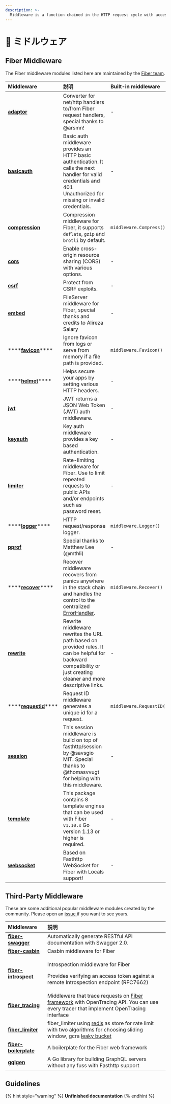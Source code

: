 ```yaml
---
description: >-
  Middleware is a function chained in the HTTP request cycle with access to the Context which it uses to perform a specific action, for example, logging every request or enabling CORS.
---
```


# 🧬 ミドルウェア

## Fiber Middleware

 The Fiber middleware modules listed here are maintained by the [Fiber team](https://github.com/orgs/gofiber/people).

| Middleware                                                                                                           | 説明                                                                                                                                                                    | Built-in middleware      |
|:-------------------------------------------------------------------------------------------------------------------- |:--------------------------------------------------------------------------------------------------------------------------------------------------------------------- |:------------------------ |
| [**adaptor**](https://github.com/gofiber/adaptor)                                                                    | Converter for net/http handlers to/from Fiber request handlers, special thanks to @arsmn!                                                                             | -                        |
| [**basicauth**](https://github.com/gofiber/basicauth)                                                                | Basic auth middleware provides an HTTP basic authentication. It calls the next handler for valid credentials and 401 Unauthorized for missing or invalid credentials. | -                        |
| [**compression**](https://github.com/Fenny/fiber/blob/master/middleware/compress.md)                                 | Compression middleware for Fiber, it supports `deflate`, `gzip` and `brotli` by default.                                                                              | `middleware.Compress()`  |
| [**cors**](https://github.com/gofiber/cors)                                                                          | Enable cross-origin resource sharing \(CORS\) with various options.                                                                                                 | -                        |
| [**csrf**](https://github.com/gofiber/csrf)                                                                          | Protect from CSRF exploits.                                                                                                                                           | -                        |
| [**embed**](https://github.com/gofiber/embed)                                                                        | FileServer middleware for Fiber, special thanks and credits to Alireza Salary                                                                                         | -                        |
| \*\*\*\*[**favicon**](https://github.com/gofiber/fiber/blob/master/middleware/favicon.md)\*\*\*\*    | Ignore favicon from logs or serve from memory if a file path is provided.                                                                                             | `middleware.Favicon()`   |
| \*\*\*\*[**helmet**](https://github.com/gofiber/helmet)\*\*\*\*                                      | Helps secure your apps by setting various HTTP headers.                                                                                                               | -                        |
| [**jwt**](https://github.com/gofiber/jwt)                                                                            | JWT returns a JSON Web Token \(JWT\) auth middleware.                                                                                                               | -                        |
| [**keyauth**](https://github.com/gofiber/keyauth)                                                                    | Key auth middleware provides a key based authentication.                                                                                                              | -                        |
| [**limiter**](https://github.com/gofiber/limiter)                                                                    | Rate-limiting middleware for Fiber. Use to limit repeated requests to public APIs and/or endpoints such as password reset.                                            | -                        |
| \*\*\*\*[**logger**](https://github.com/gofiber/fiber/blob/master/middleware/logger.md)\*\*\*\*      | HTTP request/response logger.                                                                                                                                         | `middleware.Logger()`    |
| [**pprof**](https://github.com/gofiber/pprof)                                                                        | Special thanks to Matthew Lee \(@mthli\)                                                                                                                            | -                        |
| \*\*\*\*[**recover**](https://github.com/gofiber/fiber/blob/master/middleware/recover_id.md)\*\*\*\* | Recover middleware recovers from panics anywhere in the stack chain and handles the control to the centralized[ ErrorHandler](error-handling.md).                     | `middleware.Recover()`   |
| [**rewrite**](https://github.com/gofiber/rewrite)                                                                    | Rewrite middleware rewrites the URL path based on provided rules. It can be helpful for backward compatibility or just creating cleaner and more descriptive links.   | -                        |
| \*\*\*\*[**requestid**](https://github.com/Fenny/fiber/blob/master/middleware/request_id.md)\*\*\*\* | Request ID middleware generates a unique id for a request.                                                                                                            | `middleware.RequestID()` |
| [**session**](https://github.com/gofiber/session)                                                                    | This session middleware is build on top of fasthttp/session by @savsgio MIT. Special thanks to @thomasvvugt for helping with this middleware.                         | -                        |
| [**template**](https://github.com/gofiber/template)                                                                  | This package contains 8 template engines that can be used with Fiber `v1.10.x` Go version 1.13 or higher is required.                                                 | -                        |
| [**websocket**](https://github.com/gofiber/websocket)                                                                | Based on Fasthttp WebSocket for Fiber with Locals support!                                                                                                            | -                        |

## Third-Party Middleware

These are some additional popular middleware modules created by the community. Please open an [issue ](https://github.com/gofiber/fiber/issues)if you want to see yours.

<table>
  <thead>
    <tr>
      <th style="text-align:left">Middleware</th>
      <th style="text-align:left">説明</th>
    </tr>
  </thead>
  <tbody>
    <tr>
      <td style="text-align:left"><a href="https://github.com/arsmn/fiber-swagger"><b>fiber-swagger</b></a>
      </td>
      <td style="text-align:left">Automatically generate RESTful API documentation with Swagger 2.0.</td>
    </tr>
    <tr>
      <td style="text-align:left"><a href="https://github.com/arsmn/fiber-casbin"><b>fiber-casbin</b></a>
      </td>
      <td style="text-align:left">Casbin middleware for Fiber</td>
    </tr>
    <tr>
      <td style="text-align:left"><a href="https://github.com/arsmn/fiber-introspect"><b>fiber-introspect</b></a>
      </td>
      <td style="text-align:left">
        <p>Introspection middleware for Fiber</p>
        <p>Provides verifying an access token against a remote Introspection endpoint
          (RFC7662)</p>
      </td>
    </tr>
    <tr>
      <td style="text-align:left"><a href="https://github.com/shareed2k/fiber_tracing"><b>fiber_tracing</b></a>
      </td>
      <td style="text-align:left">Middleware that trace requests on <a href="https://gofiber.io/">Fiber framework</a> with
        OpenTracing API. You can use every tracer that implement OpenTracing interface</td>
    </tr>
    <tr>
      <td style="text-align:left"><a href="https://github.com/shareed2k/fiber_limiter"><b>fiber_limiter</b></a>
      </td>
      <td style="text-align:left">fiber_limiter using <a href="https://github.com/go-redis/redis">redis</a> as
        store for rate limit with two algorithms for choosing sliding window, gcra
        <a
        href="https://en.wikipedia.org/wiki/Leaky_bucket">leaky bucket</a>
      </td>
    </tr>
    <tr>
      <td style="text-align:left"><a href="https://github.com/thomasvvugt/fiber-boilerplate"><b>fiber-boilerplate</b></a>
      </td>
      <td style="text-align:left">A boilerplate for the Fiber web framework</td>
    </tr>
    <tr>
      <td style="text-align:left"><a href="https://github.com/arsmn/gqlgen"><b>gqlgen</b></a>
      </td>
      <td style="text-align:left">A Go library for building GraphQL servers without any fuss with Fasthttp
        support</td>
    </tr>
  </tbody>
</table>

## Guidelines

{% hint style="warning" %}
**Unfinished documentation**
{% endhint %}

